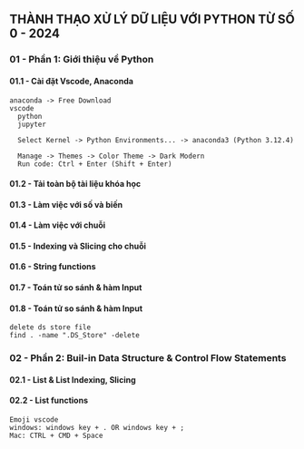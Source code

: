 ## THÀNH THẠO XỬ LÝ DỮ LIỆU VỚI PYTHON TỪ SỐ 0 - 2024

### 01 - Phần 1: Giới thiệu về Python

#### 01.1 - Cài đặt Vscode, Anaconda
```
anaconda -> Free Download
vscode
  python
  jupyter

  Select Kernel -> Python Environments... -> anaconda3 (Python 3.12.4)

  Manage -> Themes -> Color Theme -> Dark Modern
  Run code: Ctrl + Enter (Shift + Enter)
```

#### 01.2 - Tải toàn bộ tài liệu khóa học

#### 01.3 - Làm việc với số và biến

#### 01.4 - Làm việc với chuỗi

#### 01.5 - Indexing và Slicing cho chuỗi

#### 01.6 - String functions

#### 01.7 - Toán tử so sánh & hàm Input

#### 01.8 - Toán tử so sánh & hàm Input
```
delete ds store file
find . -name ".DS_Store" -delete
```

### 02 - Phần 2: Buil-in Data Structure & Control Flow Statements

#### 02.1 - List & List Indexing, Slicing

#### 02.2 - List functions
```
Emoji vscode
windows: windows key + . OR windows key + ;
Mac: CTRL + CMD + Space
```
